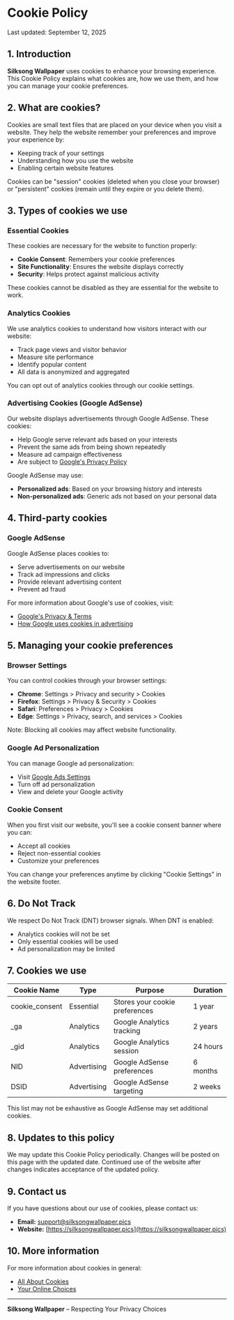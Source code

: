 # Cookie Policy

Last updated: September 12, 2025

## 1. Introduction

**Silksong Wallpaper** uses cookies to enhance your browsing experience. This Cookie Policy explains what cookies are, how we use them, and how you can manage your cookie preferences.

## 2. What are cookies?

Cookies are small text files that are placed on your device when you visit a website. They help the website remember your preferences and improve your experience by:

- Keeping track of your settings
- Understanding how you use the website
- Enabling certain website features

Cookies can be "session" cookies (deleted when you close your browser) or "persistent" cookies (remain until they expire or you delete them).

## 3. Types of cookies we use

### Essential Cookies

These cookies are necessary for the website to function properly:

- **Cookie Consent**: Remembers your cookie preferences
- **Site Functionality**: Ensures the website displays correctly
- **Security**: Helps protect against malicious activity

These cookies cannot be disabled as they are essential for the website to work.

### Analytics Cookies

We use analytics cookies to understand how visitors interact with our website:

- Track page views and visitor behavior
- Measure site performance
- Identify popular content
- All data is anonymized and aggregated

You can opt out of analytics cookies through our cookie settings.

### Advertising Cookies (Google AdSense)

Our website displays advertisements through Google AdSense. These cookies:

- Help Google serve relevant ads based on your interests
- Prevent the same ads from being shown repeatedly
- Measure ad campaign effectiveness
- Are subject to [Google's Privacy Policy](https://policies.google.com/privacy)

Google AdSense may use:
- **Personalized ads**: Based on your browsing history and interests
- **Non-personalized ads**: Generic ads not based on your personal data

## 4. Third-party cookies

### Google AdSense

Google AdSense places cookies to:
- Serve advertisements on our website
- Track ad impressions and clicks
- Provide relevant advertising content
- Prevent ad fraud

For more information about Google's use of cookies, visit:
- [Google's Privacy & Terms](https://policies.google.com/technologies/cookies)
- [How Google uses cookies in advertising](https://policies.google.com/technologies/ads)

## 5. Managing your cookie preferences

### Browser Settings

You can control cookies through your browser settings:

- **Chrome**: Settings > Privacy and security > Cookies
- **Firefox**: Settings > Privacy & Security > Cookies
- **Safari**: Preferences > Privacy > Cookies
- **Edge**: Settings > Privacy, search, and services > Cookies

Note: Blocking all cookies may affect website functionality.

### Google Ad Personalization

You can manage Google ad personalization:
- Visit [Google Ads Settings](https://www.google.com/settings/ads)
- Turn off ad personalization
- View and delete your Google activity

### Cookie Consent

When you first visit our website, you'll see a cookie consent banner where you can:
- Accept all cookies
- Reject non-essential cookies
- Customize your preferences

You can change your preferences anytime by clicking "Cookie Settings" in the website footer.

## 6. Do Not Track

We respect Do Not Track (DNT) browser signals. When DNT is enabled:
- Analytics cookies will not be set
- Only essential cookies will be used
- Ad personalization may be limited

## 7. Cookies we use

| Cookie Name | Type | Purpose | Duration |
|------------|------|---------|----------|
| cookie_consent | Essential | Stores your cookie preferences | 1 year |
| _ga | Analytics | Google Analytics tracking | 2 years |
| _gid | Analytics | Google Analytics session | 24 hours |
| NID | Advertising | Google AdSense preferences | 6 months |
| DSID | Advertising | Google AdSense targeting | 2 weeks |

This list may not be exhaustive as Google AdSense may set additional cookies.

## 8. Updates to this policy

We may update this Cookie Policy periodically. Changes will be posted on this page with the updated date. Continued use of the website after changes indicates acceptance of the updated policy.

## 9. Contact us

If you have questions about our use of cookies, please contact us:

- **Email:** [support@silksongwallpaper.pics](mailto:support@silksongwallpaper.pics)
- **Website:** [https://silksongwallpaper.pics](https://silksongwallpaper.pics)

## 10. More information

For more information about cookies in general:
- [All About Cookies](https://www.allaboutcookies.org/)
- [Your Online Choices](https://www.youronlinechoices.com/)

---

**Silksong Wallpaper** – Respecting Your Privacy Choices